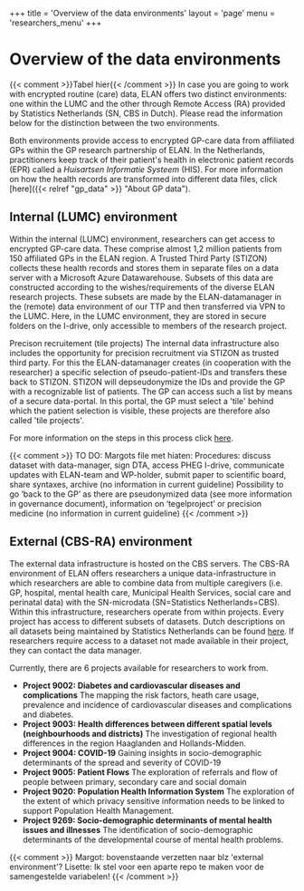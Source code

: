 +++
title = 'Overview of the data environments'
layout = 'page'
menu = 'researchers_menu'
+++

# Overview of the data environments
{{< comment >}}Tabel hier{{< /comment >}}
In case you are going to work with encrypted routine (care) data, ELAN offers two distinct environments: one within the LUMC and the other through Remote Access (RA) provided by Statistics Netherlands (SN, CBS in Dutch). Please read the information below for the distinction between the two environments. 

Both environments provide access to encrypted GP-care data from affiliated GPs within the GP research partnership of ELAN.
In the Netherlands, practitioners keep track of their patient's health in electronic patient records (EPR) called a *Huisartsen Informatie Systeem* (HIS). For more information on how the health records are transformed into different data files, click [here]({{< relref "gp_data" >}} "About GP data").

## Internal (LUMC) environment
Within the internal (LUMC) environment, researchers can get access to encrypted GP-care data. These comprise almost 1,2 million patients from 150 affiliated GPs in the ELAN region. A Trusted Third Party (STIZON) collects these health records and stores them in separate files on a data server with a Microsoft Azure Datawarehouse. Subsets of this data are constructed according to the wishes/requirements of the diverse ELAN research projects. These subsets are made by the ELAN-datamanager in the (remote) data environment of our TTP and then transferred via VPN to the LUMC. Here, in the LUMC environment, they are stored in secure folders on the I-drive, only accessible to members of the research project.

Precison recruitement (tile projects)
The internal data infrastructure also includes the opportunity for precision recruitment via STIZON as trusted third party. For this the ELAN-datamanager creates (in cooperation with the researcher) a specific selection of pseudo-patient-IDs and transfers these back to STIZON. STIZON will depseudonymize the IDs and provide the GP with a recognizable list of patients. The GP can access such a list by means of a secure data-portal. In this portal, the GP must select a 'tile' behind which the patient selection is visible, these projects are therefore also called 'tile projects'.

For more information on the steps in this process click [here](https://elan-dcc.github.io/researchers/internal/int_env/).

{{< comment >}} TO DO: Margots file met hiaten:
Procedures: discuss dataset with data-manager, sign DTA, access PHEG I-drive, communicate updates with ELAN-team and WP-holder, submit paper to scientific board, share syntaxes, archive (no information in current guideline)
Possibility to go ‘back to the GP’ as there are pseudonymized data (see more information in governance document), information on ‘tegelproject’ or precision medicine (no information in current guideline)
 {{< /comment >}}

## External (CBS-RA) environment
The external data infrastructure is hosted on the CBS servers. The CBS-RA environment of ELAN offers researchers a unique data-infrastructure in which researchers are able to combine data from multiple caregivers (i.e. GP, hospital, mental health care, Municipal Health Services, social care and perinatal data) with the SN-microdata (SN=Statistics Netherlands=CBS). Within this infrastructure, researchers operate from within projects. Every project has access to different subsets of datasets. Dutch descriptions on all datasets being maintained by Statistics Netherlands can be found [here](https://www.cbs.nl/nl-nl/onze-diensten/maatwerk-en-microdata/microdata-zelf-onderzoek-doen/catalogus-microdata). If researchers require access to a dataset not made available in their project, they can contact the data manager.

Currently, there are 6 projects available for researchers to work from.

- **Project 9002: Diabetes and cardiovascular diseases and complications**
    The mapping the risk factors, heath care usage, prevalence and incidence of cardiovascular diseases and complications and diabetes.
- **Project 9003: Health differences between different spatial levels (neighbourhoods and districts)**
    The investigation of regional health differences in the region Haaglanden and Hollands-Midden.
- **Project 9004: COVID-19**
    Gaining insights in socio-demographic determinants of the spread and severity of COVID-19
- **Project 9005: Patient Flows**
    The exploration of referrals and flow of people between primary, secondary care and social domain
- **Project 9020: Population Health Information System**
    The exploration of the extent of which privacy sensitive information needs to be linked to support Population Health Management.
- **Project 9269: Socio-demographic determinants of mental health issues and illnesses**
    The identification of socio-demographic determinants of the developmental course of mental health problems.

{{< comment >}} Margot: bovenstaande verzetten naar blz 'external environment'? Lisette: Ik stel voor een aparte repo te maken voor de samengestelde variabelen! {{< /comment >}}


